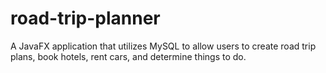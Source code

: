 # road-trip-planner
A JavaFX application that utilizes MySQL to allow users to create road trip plans, book hotels, rent cars, and determine things to do.
